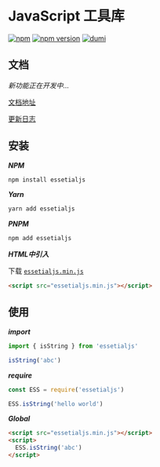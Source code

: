 # JavaScript 工具库

[![npm](https://img.shields.io/badge/npm-essetialjs-brightgreen)](https://www.npmjs.com/package/essetialjs)
[![npm version](https://img.shields.io/npm/v/essetialjs)](https://www.npmjs.com/package/essetialjs)
[![dumi](https://img.shields.io/badge/docs%20by-dumi-blue?style=flat-square)](https://github.com/umijs/dumi)

## 文档

_新功能正在开发中..._

[文档地址](https://ddbor.github.io/Essetialjs/)

[更新日志](https://github.com/Ddbor/Essetialjs/releases)

## 安装

***NPM***

```bash
npm install essetialjs
```

***Yarn***

```bash
yarn add essetialjs
```

***PNPM***

```bash
npm add essetialjs
```

***HTML中引入***

下载 [`essetialjs.min.js`](https://github.com/Ddbor/Essetialjs/tree/main/dist/essetialjs.min.js)

```html
<script src="essetialjs.min.js"></script>
```

## 使用

***import***

```js
import { isString } from 'essetialjs'

isString('abc')
```

***require***

```js
const ESS = require('essetialjs')

ESS.isString('hello world')
```

***Global***

```html
<script src="essetialjs.min.js"></script>
<script>
  ESS.isString('abc')
</script>
```
